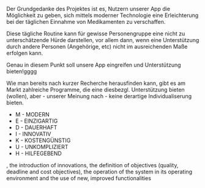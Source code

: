 Der Grundgedanke des Projektes ist es, Nutzern unserer App die Möglichkeit zu geben, sich mittels moderner Technologie eine Erleichterung bei der täglichen Einnahme von Medikamenten zu verschaffen.

Diese tägliche Routine kann für gewisse Personengruppe eine nicht zu unterschätzende Hürde darstellen, vor allem dann, wenn eine Unterstützung durch andere Personen (Angehörige, etc) nicht im ausreichenden Maße erfolgen kann.

Genau in diesem Punkt soll unsere App eingreifen und Unterstützung bieten!gggg

Wie man bereits nach kurzer Recherche herausfinden kann, gibt es am Markt zahlreiche Programme, die eine diesbezgl. Unterstützung bieten (wollen), aber  - unserer Meinung nach - keine derartige Individualiserung bieten.

- M - MODERN
- E - EINZIGARTIG
- D - DAUERHAFT
- I - INNOVATIV
- K - KOSTENGÜNSTIG
- U - UNKOMPLIZIERT
- H - HILFEGEBEND




, the introduction of innovations, the definition of objectives (quality, deadline
and cost objectives), the operation of the system in its operating environment and the use of new,
improved functionalities
